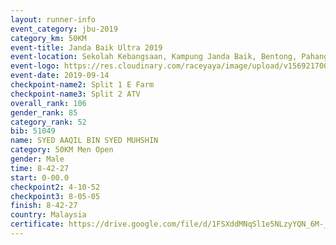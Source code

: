 ```yaml
---
layout: runner-info 
event_category: jbu-2019 
category_km: 50KM 
event-title: Janda Baik Ultra 2019
event-location: Sekolah Kebangsaan, Kampung Janda Baik, Bentong, Pahang, Malaysia 
event-logo: https://res.cloudinary.com/raceyaya/image/upload/v1569217009/logo/janda-baik_vch1pc.jpg 
event-date: 2019-09-14 
checkpoint-name2: Split 1 E Farm 
checkpoint-name3: Split 2 ATV 
overall_rank: 106
gender_rank: 85
category_rank: 52
bib: 51049
name: SYED AAQIL BIN SYED MUHSHIN
category: 50KM Men Open
gender: Male
time: 8-42-27
start: 0-00.0
checkpoint2: 4-10-52
checkpoint3: 8-05-05
finish: 8-42-27
country: Malaysia
certificate: https://drive.google.com/file/d/1FSXddMNqSl1e5NLzyYQN_6M-_rt3KWVX/view?usp=sharing
---
```

